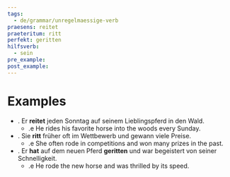 ```yaml
---
tags:
  - de/grammar/unregelmaessige-verb
praesens: reitet
praeteritum: ritt
perfekt: geritten
hilfsverb:
  - sein
pre_example: 
post_example: 
---
```


# Examples
- . Er **reitet** jeden Sonntag auf seinem Lieblingspferd in den Wald.
	- .e He rides his favorite horse into the woods every Sunday.
- . Sie **ritt** früher oft im Wettbewerb und gewann viele Preise.
	- .e She often rode in competitions and won many prizes in the past.
- . Er **hat** auf dem neuen Pferd **geritten** und war begeistert von seiner Schnelligkeit.
	- .e He rode the new horse and was thrilled by its speed.
